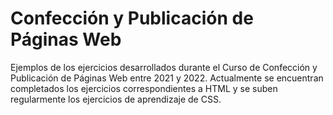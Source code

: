 # Confección y Publicación de Páginas Web
Ejemplos de los ejercicios desarrollados durante el Curso de Confección y Publicación de Páginas Web entre 2021 y 2022. Actualmente se encuentran completados los ejercicios correspondientes a HTML y se suben regularmente los ejercicios de aprendizaje de CSS.
